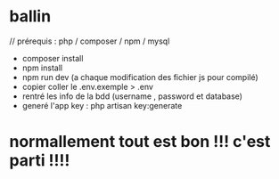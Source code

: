# ballin

// prérequis :  php / composer / npm / mysql

 - composer install 
 - npm install 
 - npm run dev (a chaque modification des fichier js pour compilé)
 - copier coller le .env.exemple > .env
 - rentré les info de la bdd (username , password et database)
 - generé l'app key : php artisan key:generate

# normallement tout est bon !!! c'est parti !!!!